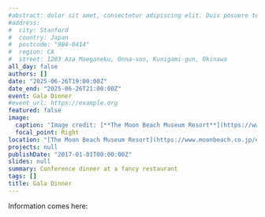 ```yaml
---
#abstract: dolor sit amet, consectetur adipiscing elit. Duis posuere tellusac
#address:
#  city: Stanford
#  country: Japan
#  postcode: "904-0414"
#  region: CA
#  street: 1203 Aza Maeganeku, Onna-son, Kunigami-gun, Okinawa 
all_day: false
authors: []
date: "2025-06-26T19:00:00Z"
date_end: "2025-06-26T21:00:00Z"
event: Gala Dinner
#event_url: https://example.org
featured: false
image:
  caption: 'Image credit: [**The Moon Beach Museum Resort**](https://www.moonbeach.co.jp/)'
  focal_point: Right
location: "[The Moon Beach Museum Resort](https://www.moonbeach.co.jp/en/restaurant/)"
projects: null
publishDate: "2017-01-01T00:00:00Z"
slides: null
summary: Conference dinner at a fancy restaurant
tags: []
title: Gala Dinner
---
```


Information comes here:

